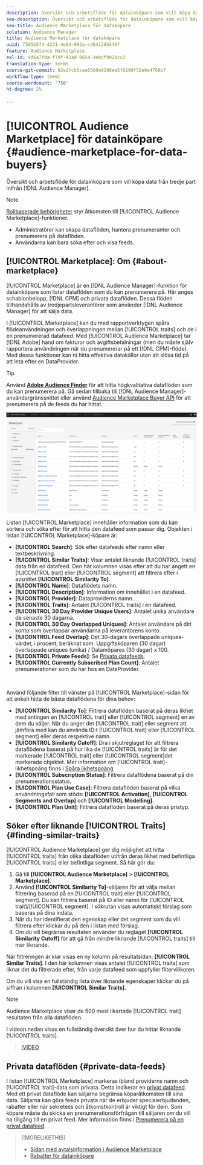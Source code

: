 ```yaml
---
description: Översikt och arbetsflöde för datainköpare som vill köpa data från tredje part inifrån Audience Manager
seo-description: Översikt och arbetsflöde för datainköpare som vill köpa data från tredje part inifrån Audience Manager
seo-title: Audience Marketplace för dataköpare
solution: Audience Manager
title: Audience Marketplace för dataköpare
uuid: f505b5f4-4231-4e84-993a-cd64128b540f
feature: Audience Marketplace
exl-id: 9d6a7fda-f79f-41ad-9654-3ebcf9028cc2
translation-type: tm+mt
source-git-commit: 92e2fcb5cea6560e9288ee5f819df52e9e4768b7
workflow-type: tm+mt
source-wordcount: '750'
ht-degree: 2%

---
```


# [!UICONTROL Audience Marketplace] för datainköpare  {#audience-marketplace-for-data-buyers}

Översikt och arbetsflöde för datainköpare som vill köpa data från tredje part inifrån [!DNL Audience Manager].

>[!NOTE]
>[Rollbaserade behörigheter](../../../reporting/reports-dashboard.md) styr åtkomsten till [!UICONTROL Audience Marketplace]-funktioner.
>
>* Administratörer kan skapa dataflöden, hantera prenumeranter och prenumerera på dataflöden.
>* Användarna kan bara söka efter och visa feeds.


## [!UICONTROL Marketplace]: Om {#about-marketplace}

[!UICONTROL Marketplace] är en [!DNL Audience Manager]-funktion för datainköpare som listar dataflöden som du kan prenumerera på. Här anges schablonbelopp, [!DNL CPM] och privata dataflöden. Dessa flöden tillhandahålls av tredjepartsleverantörer som använder [!DNL Audience Manager] för att sälja data.

I [!UICONTROL Marketplace] kan du med rapportverktygen spåra flödeanvändningen och överlappningen mellan [!UICONTROL traits] och de i en prenumererad datafeed. Med [!UICONTROL Audience Marketplace] tar [!DNL Adobe] hand om fakturor och avgiftsbetalningar (men du måste själv rapportera användningen när du prenumererar på ett [!DNL CPM]-flöde). Med dessa funktioner kan ni hitta effektiva datakällor utan att slösa tid på att leta efter en DataProvider.

>[!TIP]
>
>Använd **[Adobe Audience Finder](https://www.adobe-audience-finder.com/)** för att hitta högkvalitativa dataflöden som du kan prenumerera på. Gå sedan tillbaka till [!DNL Audience Manager]-användargränssnittet eller använd [Audience Marketplace Buyer API](https://bank.demdex.com/portal/swagger/index.html#/Audience_Marketplace_Buyer_API) för att prenumerera på de feeds du har hittat.

![customer-marketplace-overview](assets/buyer-marketplace-overview.png)

Listan [!UICONTROL Marketplace] innehåller information som du kan sortera och söka efter för att hitta den datafeed som passar dig. Objekten i listan [!UICONTROL Marketplace]-köpare är:

* **[!UICONTROL Search]**: Sök efter datafeeds efter namn eller textbeskrivning.
* **[!UICONTROL Similar Traits]**: Visar antalet liknande  [!UICONTROL traits] data från en datafeed. Den här kolumnen visas efter att du har angett en [!UICONTROL trait] eller [!UICONTROL segment] att filtrera efter i avsnittet **[!UICONTROL Similarity To]**.
* **[!UICONTROL Name]**: Dataflödets namn.
* **[!UICONTROL Description]**: Information om innehållet i en datafeed.
* **[!UICONTROL Provider]**: Dataproviderns namn.
* **[!UICONTROL Traits]**: Antalet  [!UICONTROL traits] i en datafeed.
* **[!UICONTROL 30 Day Provider Unique Users]**: Antalet unika användare de senaste 30 dagarna.
* **[!UICONTROL 30 Day Overlapped Uniques]**: Antalet användare på ditt konto som överlappar användarna på leverantörens konto.
* **[!UICONTROL Feed Overlap]**: Det 30-dagars överlappade uniques-värdet, i procent, beräknat som: Uppgiftsköparen (30 dagar) överlappade uniques (unika) / Datamöpares (30 dagar) x 100.
* **[!UICONTROL Private Feeds]**: Se  [Privata datafeeds](../../../features/audience-marketplace/marketplace-private-feeds.md).
* **[!UICONTROL Currently Subscribed Plan Count]**: Antalet prenumerationer som du har hos en DataProvider.

 

Använd följande filter till vänster på [!UICONTROL Marketplace]-sidan för att enkelt hitta de bästa dataflödena för dina behov:

* **[!UICONTROL Similarity To]**: Filtrera dataflöden baserat på deras likhet med antingen en  [!UICONTROL trait] eller  [!UICONTROL segment] en av dem du väljer. När du anger det [!UICONTROL trait] eller segment att jämföra med kan du använda ID:t [!UICONTROL trait] eller [!UICONTROL segment] eller deras respektive namn.
* **[!UICONTROL Similarity Cutoff]**: Dra i skjutreglaget för att filtrera dataflödena baserat på hur lika de  [!UICONTROL traits] är för det markerade  [!UICONTROL trait] eller  [!UICONTROL segment]det markerade objektet. Mer information om [!UICONTROL trait]-likhetspoäng finns i [Spåra likhetspoäng](../../segments/trait-recommendations.md#trait-similarity-score)
* **[!UICONTROL Subscription Status]**: Filtrera dataflödena baserat på din prenumerationsstatus.
* **[!UICONTROL Plan Use Case]**: Filtrera dataflöden baserat på vilka användningsfall som stöds:  **[!UICONTROL Activation]**,  **[!UICONTROL Segments and Overlap]** och  **[!UICONTROL Modelling]**.
* **[!UICONTROL Plan Unit]**: Filtrera dataflöden baserat på deras pristyp.

## Söker efter liknande [!UICONTROL Traits] {#finding-similar-traits}

[!UICONTROL Audience Marketplace] ger dig möjlighet att hitta  [!UICONTROL traits] från olika dataflöden utifrån deras likhet med befintliga  [!UICONTROL traits] eller befintliga segment. Så här gör du:

1. Gå till **[!UICONTROL Audience Marketplace]** > **[!UICONTROL Marketplace]**.
2. Använd **[!UICONTROL Similarity To]**-väljaren för att välja mellan filtrering baserad på en [!UICONTROL trait] eller [!UICONTROL segment]. Du kan filtrera baserat på ID eller namn för [!UICONTROL trait]/[!UICONTROL segment]. I sökrutan visas automatiskt förslag som baseras på dina indata.
3. När du har identifierat den egenskap eller det segment som du vill filtrera efter klickar du på den i listan med förslag.
4. Om du vill begränsa resultaten använder du reglaget **[!UICONTROL Similarity Cutoff]** för att gå från mindre liknande [!UICONTROL traits] till mer liknande.

När filtreringen är klar visas en ny kolumn på resultatsidan: **[!UICONTROL Similar Traits]**. I den här kolumnen visas antalet [!UICONTROL traits] som liknar det du filtrerade efter, från varje datafeed som uppfyller filtervillkoren.

Om du vill visa en fullständig lista över liknande egenskaper klickar du på siffran i kolumnen **[!UICONTROL Similar Traits]**.

>[!NOTE]
>
> Audience Marketplace visar de 500 mest likartade [!UICONTROL trait] resultaten från alla dataflöden.

I videon nedan visas en fullständig översikt över hur du hittar liknande [!UICONTROL traits].

>[!VIDEO](https://video.tv.adobe.com/v/29370/)

## Privata dataflöden {#private-data-feeds}

I listan [!UICONTROL Marketplace] markeras ibland providerns namn och [!UICONTROL trait]-data som privata. Detta indikerar en [privat datafeed](../../../features/audience-marketplace/marketplace-private-feeds.md). Med ett privat dataflöde kan säljarna begränsa köparåtkomsten till sina data. Säljarna kan göra feeds privata när de erbjuder specialerbjudanden, rabatter eller när sekretess och åtkomstkontroll är viktigt för dem. Som köpare måste du skicka en prenumerationsförfrågan till säljaren om du vill ha tillgång till en privat feed. Mer information finns i [Prenumerera på en privat datafeed](../../../features/audience-marketplace/marketplace-data-buyers/marketplace-manage-subscriptions.md#subscript-private-data-feed).

>[!MORELIKETHIS]
>
>* [Sidan med avtalsinformation i Audience Marketplace](../../../features/audience-marketplace/marketplace-data-buyers/marketplace-manage-subscriptions.md#marketplace-buyer-details)
>* [Rabatter för datainköpare](../../../features/audience-marketplace/marketplace-data-buyers/marketplace-manage-subscriptions.md#buyer-discount)

